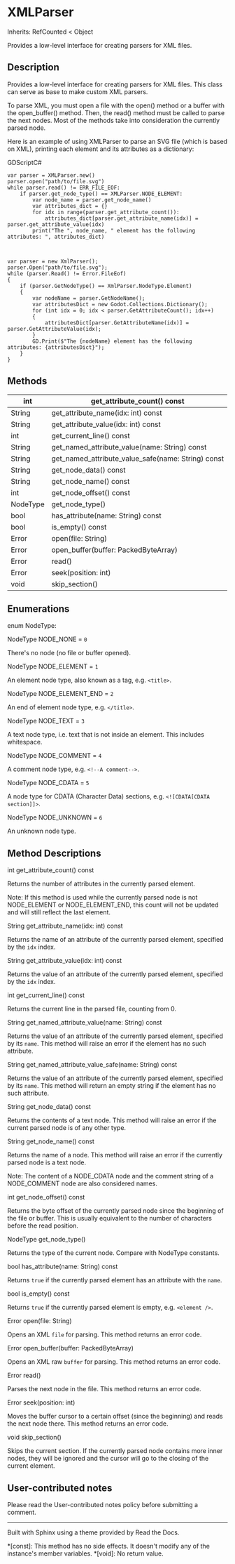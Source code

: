 # XMLParser

Inherits: RefCounted < Object

Provides a low-level interface for creating parsers for XML files.

## Description

Provides a low-level interface for creating parsers for XML files. This class
can serve as base to make custom XML parsers.

To parse XML, you must open a file with the open() method or a buffer with the
open_buffer() method. Then, the read() method must be called to parse the next
nodes. Most of the methods take into consideration the currently parsed node.

Here is an example of using XMLParser to parse an SVG file (which is based on
XML), printing each element and its attributes as a dictionary:

GDScriptC#

    
    
    var parser = XMLParser.new()
    parser.open("path/to/file.svg")
    while parser.read() != ERR_FILE_EOF:
        if parser.get_node_type() == XMLParser.NODE_ELEMENT:
            var node_name = parser.get_node_name()
            var attributes_dict = {}
            for idx in range(parser.get_attribute_count()):
                attributes_dict[parser.get_attribute_name(idx)] = parser.get_attribute_value(idx)
            print("The ", node_name, " element has the following attributes: ", attributes_dict)
    
    
    
    var parser = new XmlParser();
    parser.Open("path/to/file.svg");
    while (parser.Read() != Error.FileEof)
    {
        if (parser.GetNodeType() == XmlParser.NodeType.Element)
        {
            var nodeName = parser.GetNodeName();
            var attributesDict = new Godot.Collections.Dictionary();
            for (int idx = 0; idx < parser.GetAttributeCount(); idx++)
            {
                attributesDict[parser.GetAttributeName(idx)] = parser.GetAttributeValue(idx);
            }
            GD.Print($"The {nodeName} element has the following attributes: {attributesDict}");
        }
    }
    

## Methods

int | get_attribute_count() const  
---|---  
String | get_attribute_name(idx: int) const  
String | get_attribute_value(idx: int) const  
int | get_current_line() const  
String | get_named_attribute_value(name: String) const  
String | get_named_attribute_value_safe(name: String) const  
String | get_node_data() const  
String | get_node_name() const  
int | get_node_offset() const  
NodeType | get_node_type()  
bool | has_attribute(name: String) const  
bool | is_empty() const  
Error | open(file: String)  
Error | open_buffer(buffer: PackedByteArray)  
Error | read()  
Error | seek(position: int)  
void | skip_section()  
  
## Enumerations

enum NodeType:

NodeType NODE_NONE = `0`

There's no node (no file or buffer opened).

NodeType NODE_ELEMENT = `1`

An element node type, also known as a tag, e.g. `<title>`.

NodeType NODE_ELEMENT_END = `2`

An end of element node type, e.g. `</title>`.

NodeType NODE_TEXT = `3`

A text node type, i.e. text that is not inside an element. This includes
whitespace.

NodeType NODE_COMMENT = `4`

A comment node type, e.g. `<!--A comment-->`.

NodeType NODE_CDATA = `5`

A node type for CDATA (Character Data) sections, e.g. `<![CDATA[CDATA
section]]>`.

NodeType NODE_UNKNOWN = `6`

An unknown node type.

## Method Descriptions

int get_attribute_count() const

Returns the number of attributes in the currently parsed element.

Note: If this method is used while the currently parsed node is not
NODE_ELEMENT or NODE_ELEMENT_END, this count will not be updated and will
still reflect the last element.

String get_attribute_name(idx: int) const

Returns the name of an attribute of the currently parsed element, specified by
the `idx` index.

String get_attribute_value(idx: int) const

Returns the value of an attribute of the currently parsed element, specified
by the `idx` index.

int get_current_line() const

Returns the current line in the parsed file, counting from 0.

String get_named_attribute_value(name: String) const

Returns the value of an attribute of the currently parsed element, specified
by its `name`. This method will raise an error if the element has no such
attribute.

String get_named_attribute_value_safe(name: String) const

Returns the value of an attribute of the currently parsed element, specified
by its `name`. This method will return an empty string if the element has no
such attribute.

String get_node_data() const

Returns the contents of a text node. This method will raise an error if the
current parsed node is of any other type.

String get_node_name() const

Returns the name of a node. This method will raise an error if the currently
parsed node is a text node.

Note: The content of a NODE_CDATA node and the comment string of a
NODE_COMMENT node are also considered names.

int get_node_offset() const

Returns the byte offset of the currently parsed node since the beginning of
the file or buffer. This is usually equivalent to the number of characters
before the read position.

NodeType get_node_type()

Returns the type of the current node. Compare with NodeType constants.

bool has_attribute(name: String) const

Returns `true` if the currently parsed element has an attribute with the
`name`.

bool is_empty() const

Returns `true` if the currently parsed element is empty, e.g. `<element />`.

Error open(file: String)

Opens an XML `file` for parsing. This method returns an error code.

Error open_buffer(buffer: PackedByteArray)

Opens an XML raw `buffer` for parsing. This method returns an error code.

Error read()

Parses the next node in the file. This method returns an error code.

Error seek(position: int)

Moves the buffer cursor to a certain offset (since the beginning) and reads
the next node there. This method returns an error code.

void skip_section()

Skips the current section. If the currently parsed node contains more inner
nodes, they will be ignored and the cursor will go to the closing of the
current element.

## User-contributed notes

Please read the User-contributed notes policy before submitting a comment.

* * *

Built with Sphinx using a theme provided by Read the Docs.

  *[const]: This method has no side effects. It doesn't modify any of the instance's member variables.
  *[void]: No return value.

